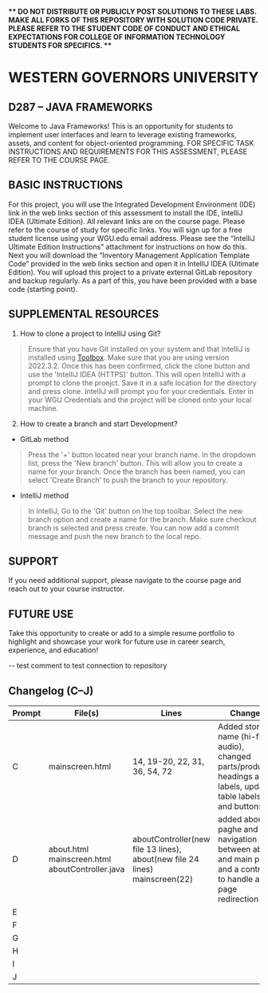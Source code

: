 <strong>** DO NOT DISTRIBUTE OR PUBLICLY POST SOLUTIONS TO THESE LABS. MAKE ALL FORKS OF THIS REPOSITORY WITH SOLUTION CODE PRIVATE. PLEASE REFER TO THE STUDENT CODE OF CONDUCT AND ETHICAL EXPECTATIONS FOR COLLEGE OF INFORMATION TECHNOLOGY STUDENTS FOR SPECIFICS. ** </strong>

# WESTERN GOVERNORS UNIVERSITY 
## D287 – JAVA FRAMEWORKS
Welcome to Java Frameworks! This is an opportunity for students to implement user interfaces and learn to leverage existing frameworks, assets, and content for object-oriented programming.
FOR SPECIFIC TASK INSTRUCTIONS AND REQUIREMENTS FOR THIS ASSESSMENT, PLEASE REFER TO THE COURSE PAGE.
## BASIC INSTRUCTIONS
For this project, you will use the Integrated Development Environment (IDE) link in the web links section of this assessment to install the IDE, IntelliJ IDEA (Ultimate Edition). All relevant links are on the course page. Please refer to the course of study for specific links. You will sign up for a free student license using your WGU.edu email address. Please see the “IntelliJ Ultimate Edition Instructions” attachment for instructions on how do this. Next you will download the “Inventory Management Application Template Code” provided in the web links section and open it in IntelliJ IDEA (Ultimate Edition). You will upload this project to a private external GitLab repository and backup regularly. As a part of this, you have been provided with a base code (starting point). 

## SUPPLEMENTAL RESOURCES  
1.	How to clone a project to IntelliJ using Git?

> Ensure that you have Git installed on your system and that IntelliJ is installed using [Toolbox](https://www.jetbrains.com/toolbox-app/). Make sure that you are using version 2022.3.2. Once this has been confirmed, click the clone button and use the 'IntelliJ IDEA (HTTPS)' button. This will open IntelliJ with a prompt to clone the proejct. Save it in a safe location for the directory and press clone. IntelliJ will prompt you for your credentials. Enter in your WGU Credentials and the project will be cloned onto your local machine.  

2. How to create a branch and start Development?

- GitLab method
> Press the '+' button located near your branch name. In the dropdown list, press the 'New branch' button. This will allow you to create a name for your branch. Once the branch has been named, you can select 'Create Branch' to push the branch to your repository.

- IntelliJ method
> In IntelliJ, Go to the 'Git' button on the top toolbar. Select the new branch option and create a name for the branch. Make sure checkout branch is selected and press create. You can now add a commit message and push the new branch to the local repo.

## SUPPORT
If you need additional support, please navigate to the course page and reach out to your course instructor.
## FUTURE USE
Take this opportunity to create or add to a simple resume portfolio to highlight and showcase your work for future use in career search, experience, and education!


-- test comment to test connection to repository

## Changelog (C–J)

| Prompt | File(s)                                         | Lines                                                                       | Changes                                                                                                        |
|--------|-------------------------------------------------|-----------------------------------------------------------------------------|----------------------------------------------------------------------------------------------------------------|
| C | mainscreen.html                                 | 14, 19-20, 22, 31, 36, 54, 72                                               | Added store name (hi-fi audio), changed parts/producrts headings and labels, updated table labels and buttons  |
| D | about.html mainscreen.html aboutController.java | aboutController(new file 13 lines), about(new file 24 lines) mainscreen(22) | added about paghe and navigation between about and main page and a controller to handle about page redirection |
| E |                                                 |                                                                             |                                                                                                                |
| F |                                                 |                                                                             |                                                                                                                |
| G |                                                 |                                                                             |                                                                                                                |
| H |                                                 |                                                                             |                                                                                                                |
| I |                                                 |                                                                             |                                                                                                                |
| J |                                                 |                                                                             |                                                                                                                |